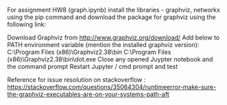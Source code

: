 For assignment HW8 (graph.ipynb) install the libraries - graphviz, networkx using the pip command and download the package for graphviz using the following link: 

Download Graphviz from http://www.graphviz.org/download/
Add below to PATH environment variable (mention the installed graphviz version):
C:\Program Files (x86)\Graphviz2.38\bin
C:\Program Files (x86)\Graphviz2.38\bin\dot.exe
Close any opened Juypter notebook and the command prompt
Restart Jupyter / cmd prompt and test

Reference for issue resolution on stackoverflow : https://stackoverflow.com/questions/35064304/runtimeerror-make-sure-the-graphviz-executables-are-on-your-systems-path-aft


